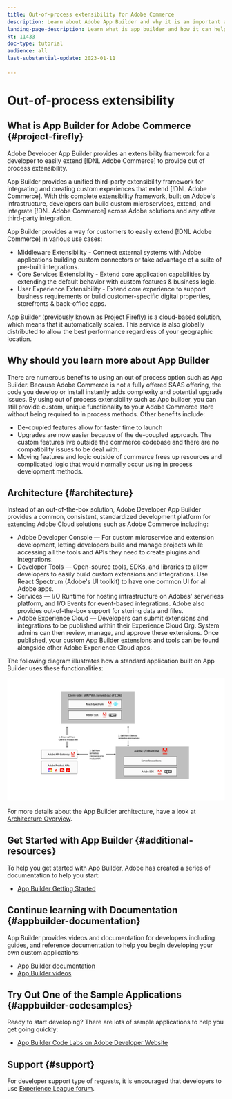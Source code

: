 ```yaml
---
title: Out-of-process extensibility for Adobe Commerce
description: Learn about Adobe App Builder and why it is an important aspect of out of process extensibility
landing-page-description: Learn what is app builder and how it can help with Adobe Commerce development strategies.
kt: 11433
doc-type: tutorial
audience: all
last-substantial-update: 2023-01-11

---
```


# Out-of-process extensibility

## What is App Builder for Adobe Commerce {#project-firefly}

Adobe Developer App Builder provides an extensibility framework for a developer to easily extend [!DNL Adobe Commerce] to provide out of process extensibility. 

App Builder provides a unified third-party extensibility framework for integrating and creating custom experiences that extend [!DNL Adobe Commerce]. With this complete extensibility framework, built on Adobe's infrastructure, developers can build custom microservices, extend, and integrate [!DNL Adobe Commerce] across Adobe solutions and any other third-party integration.

App Builder provides a way for customers to easily extend [!DNL Adobe Commerce] in various use cases:

* Middleware Extensibility - Connect external systems with Adobe applications building custom connectors or take advantage of a suite of pre-built integrations.
* Core Services Extensibility - Extend core application capabilities by extending the default behavior with custom features & business logic.
* User Experience Extensibility - Extend core experience to support business requirements or build customer-specific digital properties, storefronts & back-office apps.

App Builder (previously known as Project Firefly) is a cloud-based solution, which means that it automatically scales. This service is also globally distributed to allow the best performance regardless of your geographic location.

## Why should you learn more about App Builder

There are numerous benefits to using an out of process option such as App Builder. Because Adobe Commerce is not a fully offered SAAS offering, the code you develop or install instantly adds complexity and potential upgrade issues. By using out of process extensibility such as App builder, you can still provide custom, unique functionality to your Adobe Commerce store without being required to in process methods. Other benefits include:

* De-coupled features allow for faster time to launch
* Upgrades are now easier because of the de-coupled approach. The custom features live outside the commerce codebase and there are no compatibility issues to be deal with.
* Moving features and logic outside of commerce frees up resources and complicated logic that would normally occur using in process development methods.

## Architecture {#architecture}

Instead of an out-of-the-box solution, Adobe Developer App Builder provides a common, consistent, standardized development platform for extending Adobe Cloud solutions such as Adobe Commerce including:

* Adobe Developer Console — For custom microservice and extension development, letting developers build and manage projects while accessing all the tools and APIs they need to create plugins and integrations. 
* Developer Tools — Open-source tools, SDKs, and libraries to allow developers to easily build custom extensions and integrations. Use  React Spectrum (Adobe's UI toolkit) to have one common UI for all Adobe apps. 
* Services — I/O Runtime for hosting infrastructure on Adobes' serverless platform, and I/O Events for event-based integrations. Adobe also provides out-of-the-box support for storing data and files. 
* Adobe Experience Cloud — Developers can submit extensions and integrations to be published within their Experience Cloud Org. System admins can then review, manage, and approve these extensions. Once published, your custom App Builder extensions and tools can be found alongside other Adobe Experience Cloud apps.

The following diagram illustrates how a standard application built on App Builder uses these functionalities:

![Architecture](/help/assets/app-builder/firefly-architecture.jpeg)

For more details about the App Builder architecture, have a look at [Architecture Overview](https://developer.adobe.com/app-builder/docs/guides/).

## Get Started with App Builder {#additional-resources}

To help you get started with App Builder, Adobe has created a series of documentation to help you start:

* [App Builder Getting Started](https://developer.adobe.com/app-builder/docs/getting_started/)

## Continue learning with Documentation {#appbuilder-documentation}

App Builder provides videos and documentation for developers including guides, and reference documentation to help you begin developing your own custom applications:

* [App Builder documentation](https://developer.adobe.com/app-builder/docs/overview/)
* [App Builder videos](https://www.youtube.com/playlist?list=PLcVEYUqU7VRfDij-Jbjyw8S8EzW073F_o)

## Try Out One of the Sample Applications {#appbuilder-codesamples}

Ready to start developing? There are lots of sample applications to help you get going quickly:

* [App Builder Code Labs on Adobe Developer Website](https://developer.adobe.com/app-builder/docs/resources/)

## Support {#support}

For developer support type of requests, it is encouraged that developers to use [Experience League forum](https://experienceleaguecommunities.adobe.com/t5/app-builder/ct-p/project-firefly).







